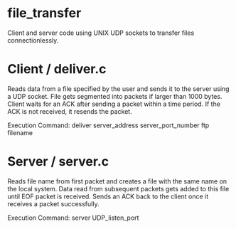 # file_transfer

Client and server code using UNIX UDP sockets to transfer files connectionlessly.

# Client / deliver.c

Reads data from a file specified by the user and sends it to the server using a UDP socket. File gets segmented into packets if larger than 1000 bytes. Client waits for an ACK after sending a packet within a time period. If the ACK is not received, it resends the packet.

Execution Command:
deliver server_address server_port_number ftp filename

# Server / server.c

Reads file name from first packet and creates a file with the same name on the local system. Data read from subsequent packets gets added to this file until EOF packet is received. Sends an ACK back to the client once it receives a packet successfully.

Execution Command:
server UDP_listen_port
